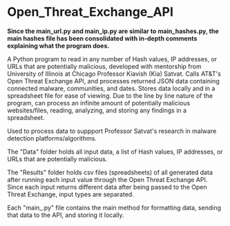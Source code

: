 # Open_Threat_Exchange_API

**Since the main_url.py and main_ip.py are similar to main_hashes.py, the main hashes file has been consolidated with in-depth comments explaining what the program does.**

A Python program to read in any number of Hash values, IP addresses, or URLs that are potentially malicious, developed with mentorship from University of Illinois at Chicago Professor Kiavish (Kia) Satvat. Calls AT&T's Open Threat Exchange API, and processes returned JSON data containing connected malware, communities, and dates. Stores data locally and in a spreadsheet file for ease of viewing. Due to the line by line nature of the program, can process an infinite amount of potentially malicious websites/files, reading, analyzing, and storing any findings in a spreadsheet.

Used to process data to suppport Professor Satvat's research in malware detection platforms/algorithms. 

The "Data" folder holds all input data, a list of Hash values, IP addresses, or URLs that are potentially malicious. 

The "Results" folder holds csv files (spreadsheets) of all generated data after running each input value through the Open Threat Exchange API. Since each input returns different data after being passed to the Open Threat Exchange, input types are separated. 

Each "main_.py" file contains the main method for formatting data, sending that data to the API, and storing it locally. 

